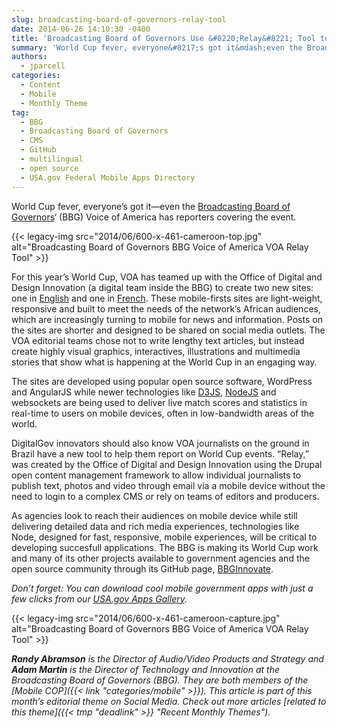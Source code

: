 ```yaml
---
slug: broadcasting-board-of-governors-relay-tool
date: 2014-06-26 14:10:30 -0400
title: 'Broadcasting Board of Governors Use &#8220;Relay&#8221; Tool to Cover the World Cup'
summary: 'World Cup fever, everyone&#8217;s got it&mdash;even the Broadcasting Board of Governors&#8216; (BBG) Voice of America has reporters covering the event. For this year’s World Cup, VOA has teamed up with the Office of Digital and Design Innovation (a digital team inside'
authors:
  - jparcell
categories:
  - Content
  - Mobile
  - Monthly Theme
tag:
  - BBG
  - Broadcasting Board of Governors
  - CMS
  - GitHub
  - multilingual
  - open source
  - USA.gov Federal Mobile Apps Directory
---
```


World Cup fever, everyone&#8217;s got it—even the [Broadcasting Board of Governors](http://www.bbg.gov/)&#8216; (BBG) Voice of America has reporters covering the event.

{{< legacy-img src="2014/06/600-x-461-cameroon-top.jpg" alt="Broadcasting Board of Governors BBG Voice of America VOA Relay Tool" >}}

For this year’s World Cup, VOA has teamed up with the Office of Digital and Design Innovation (a digital team inside the BBG) to create two new sites: one in [English](http://football.voanews.com/) and one in [French](http://football.lavoixdelamerique.com/). These mobile-firsts sites are light-weight, responsive and built to meet the needs of the network&#8217;s African audiences, which are increasingly turning to mobile for news and information. Posts on the sites are shorter and designed to be shared on social media outlets. The VOA editorial teams chose not to write lengthy text articles, but instead create highly visual graphics, interactives, illustrations and multimedia stories that show what is happening at the World Cup in an engaging way.

The sites are developed using popular open source software, WordPress and AngularJS while newer technologies like [D3JS](http://d3js.org/), [NodeJS](http://nodejs.org/) and websockets are being used to deliver live match scores and statistics in real-time to users on mobile devices, often in low-bandwidth areas of the world.

DigitalGov innovators should also know VOA journalists on the ground in Brazil have a new tool to help them report on World Cup events. &#8220;Relay,&#8221; was created by the Office of Digital and Design Innovation using the Drupal open content management framework to allow individual journalists to publish text, photos and video through email via a mobile device without the need to login to a complex CMS or rely on teams of editors and producers.

As agencies look to reach their audiences on mobile device while still delivering detailed data and rich media experiences, technologies like Node, designed for fast, responsive, mobile experiences, will be critical to developing succesfull applications. The BBG is making its World Cup work and many of its other projects available to government agencies and the open source community through its GitHub page, [BBGInnovate](https://github.com/bbginnovate).

_Don’t forget: You can download cool mobile government apps with just a few clicks from our [USA.gov Apps Gallery](http://apps.usa.gov/)._

{{< legacy-img src="2014/06/600-x-461-cameroon-capture.jpg" alt="Broadcasting Board of Governors BBG Voice of America VOA Relay Tool" >}}

 _**Randy Abramson** is the Director of Audio/Video Products and Strategy and **Adam Martin** is the Director of Technology and Innovation at the Broadcasting Board of Governors (BBG). They are both members of the [Mobile COP]({{< link "categories/mobile" >}})._
_This article is part of this month&#8217;s editorial theme on Social Media. Check out more articles [related to this theme]({{< tmp "deadlink" >}} "Recent Monthly Themes")._